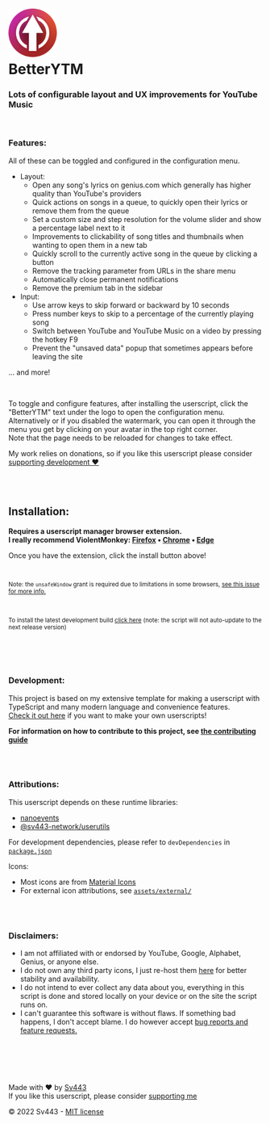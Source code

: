 <h1><img src="https://raw.githubusercontent.com/Sv443/BetterYTM/develop/assets/icon/icon_128.png" width="96" height="96" /><br>BetterYTM</h1>

### Lots of configurable layout and UX improvements for YouTube Music

<br>

### Features:
All of these can be toggled and configured in the configuration menu.
- Layout:
  - Open any song's lyrics on genius.com which generally has higher quality than YouTube's providers
  - Quick actions on songs in a queue, to quickly open their lyrics or remove them from the queue
  - Set a custom size and step resolution for the volume slider and show a percentage label next to it
  - Improvements to clickability of song titles and thumbnails when wanting to open them in a new tab
  - Quickly scroll to the currently active song in the queue by clicking a button
  - Remove the tracking parameter from URLs in the share menu
  - Automatically close permanent notifications
  - Remove the premium tab in the sidebar
- Input:
  - Use arrow keys to skip forward or backward by 10 seconds
  - Press number keys to skip to a percentage of the currently playing song
  - Switch between YouTube and YouTube Music on a video by pressing the hotkey F9 <!-- TODO(v1.1): make configurable -->
  - Prevent the "unsaved data" popup that sometimes appears before leaving the site
  
... and more!

<br>

To toggle and configure features, after installing the userscript, click the "BetterYTM" text under the logo to open the configuration menu.  
Alternatively or if you disabled the watermark, you can open it through the menu you get by clicking on your avatar in the top right corner.  
Note that the page needs to be reloaded for changes to take effect.  
  
My work relies on donations, so if you like this userscript please consider [supporting development ❤️](https://github.com/sponsors/Sv443)

<br><br>

## Installation:
<b>

Requires a userscript manager browser extension.  
I really recommend ViolentMonkey: [Firefox](https://addons.mozilla.org/en-US/firefox/addon/violentmonkey/) &bull; [Chrome](https://chrome.google.com/webstore/detail/violentmonkey/jinjaccalgkegednnccohejagnlnfdag) &bull; [Edge](https://microsoftedge.microsoft.com/addons/detail/violentmonkey/eeagobfjdenkkddmbclomhiblgggliao?hl=en-GB&gl=DE)

</b>

Once you have the extension, click the install button above!

<br>

<sup>

Note: the `unsafeWindow` grant is required due to limitations in some browsers, [see this issue for more info.](https://github.com/Sv443/BetterYTM/issues/18#show_issue)

</sup>
<br>
<sup>

To install the latest development build [click here](https://github.com/Sv443/BetterYTM/raw/main/BetterYTM.user.js) (note: the script will not auto-update to the next release version)

</sup>

<br><br><br>

### Development:
This project is based on my extensive template for making a userscript with TypeScript and many modern language and convenience features.  
[Check it out here](https://github.com/Sv443/Userscript.ts) if you want to make your own userscripts!  
  
**For information on how to contribute to this project, see [the contributing guide](https://github.com/Sv443/BetterYTM/tree/main/contributing.md)**

<br><br>

### Attributions:
This userscript depends on these runtime libraries:
- [nanoevents](https://npmjs.org/package/nanoevents)
- [@sv443-network/userutils](https://github.com/Sv443-Network/UserUtils)
  
For development dependencies, please refer to `devDependencies` in [`package.json`](https://github.com/Sv443/BetterYTM/tree/main/package.json)
  
Icons:  
- Most icons are from [Material Icons](https://fonts.google.com/icons)
- For external icon attributions, see [`assets/external/`](https://github.com/Sv443/BetterYTM/tree/main/assets/external/)

<br><br>

### Disclaimers:
- I am not affiliated with or endorsed by YouTube, Google, Alphabet, Genius, or anyone else.
- I do not own any third party icons, I just re-host them [here](https://github.com/Sv443/BetterYTM/tree/main/assets/external/) for better stability and availability.
- I do not intend to ever collect any data about you, everything in this script is done and stored locally on your device or on the site the script runs on.
- I can't guarantee this software is without flaws. If something bad happens, I don't accept blame. I do however accept [bug reports and feature requests.](https://github.com/Sv443/BetterYTM/issues/new/choose)

<br><br><br><br>

Made with ❤️ by [Sv443](https://github.com/Sv443)  
If you like this userscript, please consider [supporting me](https://github.com/sponsors/Sv443)  
  
© 2022 Sv443 - [MIT license](https://github.com/Sv443/BetterYTM/tree/main/LICENSE.txt)
